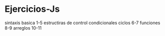# Ejercicios-Js 

sintaxis basica 1-5
estructiras de control condicionales ciclos 6-7
funciones 8-9
arreglos 10-11
